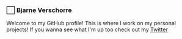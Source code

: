 ### ⬜ Bjarne Verschorre
Welcome to my GitHub profile! This is where I work on my personal projects! If you wanna see what I'm up too check out my [Twitter](https://twitter.com/BjarneVers)
